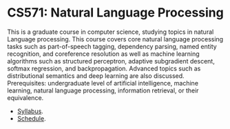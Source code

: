 CS571: Natural Language Processing
=====

This is a graduate course in computer science, studying topics in natural Language processing. This course covers core natural language processing tasks such as part-of-speech tagging, dependency parsing, named entity recognition, and coreference resolution as well as machine learning algorithms such as structured perceptron, adaptive subgradient descent, softmax regression, and backpropagation. Advanced topics such as distributional semantics and deep learning are also discussed. Prerequisites: undergraduate level of artificial intelligence, machine learning, natural language processing, information retrieval, or their equivalence.

* [Syllabus](../../wiki/Syllabus).
* [Schedule](../../wiki/Schedule).